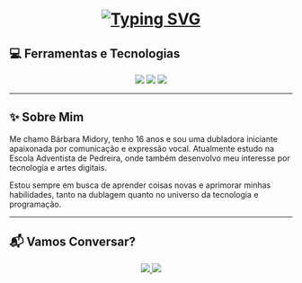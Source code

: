<h1 align="center"> <a href="https://git.io/typing-svg"> 
  <img src="https://readme-typing-svg.herokuapp.com?font=Fira+Code&pause=1000&random=false&width=435&lines=Oi,+eu+sou+a+B%C3%A1rbara+Midory!+🎙️+Dubladora+iniciante+e+apaixonada+por+tecnologia." alt="Typing SVG" /> 
</a> </h1>

<h2>💻 Ferramentas e Tecnologias</h2>
<div align="center">
  <img src="https://img.shields.io/badge/HTML5-E34F26?style=for-the-badge&logo=html5&logoColor=white" />
  <img src="https://img.shields.io/badge/CSS3-1572B6?style=for-the-badge&logo=css3&logoColor=white" />
  <img src="https://img.shields.io/badge/JavaScript-F7DF1E?style=for-the-badge&logo=javascript&logoColor=black" />
  <!-- Adicione outras tecnologias que você queira -->
</div>

---

<h2>✨ Sobre Mim</h2>
<p>Me chamo Bárbara Midory, tenho 16 anos e sou uma dubladora iniciante apaixonada por comunicação e expressão vocal. Atualmente estudo na Escola Adventista de Pedreira, onde também desenvolvo meu interesse por tecnologia e artes digitais.</p>

<p>Estou sempre em busca de aprender coisas novas e aprimorar minhas habilidades, tanto na dublagem quanto no universo da tecnologia e programação.</p>

---

<h2>📬 Vamos Conversar?</h2>
<div align="center">
  <a href="https://www.instagram.com/seu_usuario" target="_blank">
    <img src="https://img.shields.io/badge/-Instagram-E4405F?style=for-the-badge&logo=instagram&logoColor=white" />
  </a>
  <a href="mailto:seu_email@example.com">
    <img src="https://img.shields.io/badge/-Email-D14836?style=for-the-badge&logo=gmail&logoColor=white" />
  </a>
  <!-- Adicione outras redes sociais ou contatos que desejar -->
</div>
